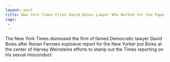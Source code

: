 ```yaml
---
layout: post
title: New York Times Fires David Boies Lawyer Who Worked for the Paper and Harvey Weinstein
tags:
 -
---
```

The New York Times dismissed the firm of famed Democratic lawyer David Boies after Ronan Farrows explosive report for the New Yorker put Boies at the center of Harvey Weinsteins efforts to stamp out the Times reporting on his sexual misconduct
